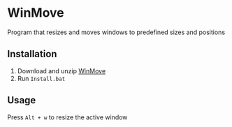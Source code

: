 # WinMove

Program that resizes and moves windows to predefined sizes and positions

## Installation

1. Download and unzip [WinMove](https://github.com/yehwankim23/winmove/releases/latest/download/winmove.zip)
2. Run `Install.bat`

## Usage

Press `Alt + w` to resize the active window
